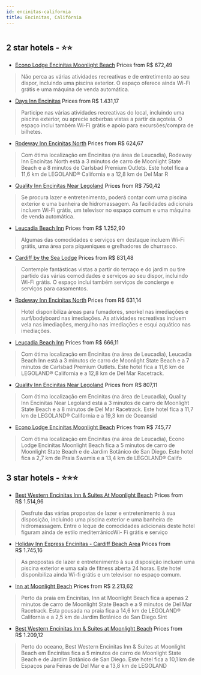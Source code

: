 ```yaml
---
id: encinitas-california
title: Encinitas, Califórnia
---
```


<center><img src="https://i.travelapi.com/hotels/1000000/20000/18800/18737/82c31da6_z.jpg" alt="" /></center>


##  2 star hotels - ⭐️⭐️

-    [Econo Lodge Encinitas Moonlight Beach](https://us.hurb.com/hotels/encinitas/econo-lodge-encinitas-moonlight-beach-HT-9GJ5?cmp=18055) Prices from R$ 672,49
   > Não perca as várias atividades recreativas e de entretimento ao seu dispor, incluindo uma piscina exterior. O espaço oferece ainda Wi-Fi grátis e uma máquina de venda automática.
-    [Days Inn Encinitas](https://us.hurb.com/hotels/encinitas/days-inn-encinitas-HT-GU33?cmp=18055) Prices from R$ 1.431,17
   > Participe nas várias atividades recreativas do local, incluindo uma piscina exterior, ou aprecie soberbas vistas a partir da açoteia. O espaço inclui também Wi-Fi grátis e apoio para excursões/compra de bilhetes.
-    [Rodeway Inn Encinitas North](https://us.hurb.com/hotels/encinitas/rodeway-inn-encinitas-north-HT-7K0R?cmp=18055) Prices from R$ 624,67
   > Com ótima localização em Encinitas (na área de Leucadia), Rodeway Inn Encinitas North está a 3 minutos de carro de Moonlight State Beach e a 8 minutos de Carlsbad Premium Outlets.  Este hotel fica a 11,6 km de LEGOLAND® California e a 12,8 km de Del Mar R
-    [Quality Inn Encinitas Near Legoland](https://us.hurb.com/hotels/encinitas/quality-inn-encinitas-near-legoland-HT-83OQ?cmp=18055) Prices from R$ 750,42
   > Se procura lazer e entretenimento, poderá contar com uma piscina exterior e uma banheira de hidromassagem. As facilidades adicionais incluem Wi-Fi grátis, um televisor no espaço comum e uma máquina de venda automática.
-    [Leucadia Beach Inn](https://us.hurb.com/hotels/encinitas/leucadia-beach-inn-HT-FVBU?cmp=18055) Prices from R$ 1.252,90
   > Algumas das comodidades e serviços em destaque incluem Wi-Fi grátis, uma área para piqueniques e grelhadores de churrasco.
-    [Cardiff by the Sea Lodge](https://us.hurb.com/hotels/encinitas/cardiff-by-the-sea-lodge-HT-LSQQ?cmp=18055) Prices from R$ 831,48
   > Contemple fantásticas vistas a partir do terraço e do jardim ou tire partido das várias comodidades e serviços ao seu dispor, incluindo Wi-Fi grátis. O espaço inclui também serviços de concierge e serviços para casamentos.
-    [Rodeway Inn Encinitas North](https://us.hurb.com/hotels/encinitas/rodeway-inn-encinitas-north-HT-OUY5?cmp=18055) Prices from R$ 631,14
   > Hotel disponibiliza áreas para fumadores, snorkel nas imediações e surf/bodyboard nas imediações. As atividades recreativas incluem vela nas imediações, mergulho nas imediações e esqui aquático nas imediações.
-    [Leucadia Beach Inn](https://us.hurb.com/hotels/encinitas/leucadia-beach-inn-HT-4495?cmp=18055) Prices from R$ 666,11
   > Com ótima localização em Encinitas (na área de Leucadia), Leucadia Beach Inn está a 3 minutos de carro de Moonlight State Beach e a 7 minutos de Carlsbad Premium Outlets.  Este hotel fica a 11,6 km de LEGOLAND® California e a 12,8 km de Del Mar Racetrack.
-    [Quality Inn Encinitas Near Legoland](https://us.hurb.com/hotels/encinitas/quality-inn-encinitas-near-legoland-HT-QRIN?cmp=18055) Prices from R$ 807,11
   > Com ótima localização em Encinitas (na área de Leucadia), Quality Inn Encinitas Near Legoland está a 3 minutos de carro de Moonlight State Beach e a 8 minutos de Del Mar Racetrack.  Este hotel fica a 11,7 km de LEGOLAND® California e a 19,3 km de Oceansid
-    [Econo Lodge Encinitas Moonlight Beach](https://us.hurb.com/hotels/encinitas/econo-lodge-encinitas-moonlight-beach-HT-NDAU?cmp=18055) Prices from R$ 745,77
   > Com ótima localização em Encinitas (na área de Leucadia), Econo Lodge Encinitas Moonlight Beach fica a 5 minutos de carro de Moonlight State Beach e de Jardim Botânico de San Diego.  Este hotel fica a 2,7 km de Praia Swamis e a 13,4 km de LEGOLAND® Califo

##  3 star hotels - ⭐️⭐️⭐️

-    [Best Western Encinitas Inn & Suites At Moonlight Beach](https://us.hurb.com/hotels/encinitas/best-western-encinitas-inn-suites-at-moonlight-beach-HT-YZPT?cmp=18055) Prices from R$ 1.514,96
   > Desfrute das várias propostas de lazer e entretenimento à sua disposição, incluindo uma piscina exterior e uma banheira de hidromassagem. Entre o leque de comodidades adicionais deste hotel figuram ainda de estilo mediterrânicoWi- Fi grátis e serviço
-    [Holiday Inn Express Encinitas - Cardiff Beach Area](https://us.hurb.com/hotels/encinitas/holiday-inn-express-encinitas-cardiff-beach-area-HT-CV5T?cmp=18055) Prices from R$ 1.745,16
   > As propostas de lazer e entretenimento à sua disposição incluem uma piscina exterior e uma sala de fitness aberta 24 horas. Este hotel disponibiliza ainda Wi-fi grátis e um televisor no espaço comum.
-    [Inn at Moonlight Beach](https://us.hurb.com/hotels/encinitas/inn-at-moonlight-beach-HT-3LH4?cmp=18055) Prices from R$ 2.213,62
   > Perto da praia em Encinitas, Inn at Moonlight Beach fica a apenas 2 minutos de carro de Moonlight State Beach e a 9 minutos de Del Mar Racetrack.  Esta pousada na praia fica a 14,6 km de LEGOLAND® California e a 2,5 km de Jardim Botânico de San Diego.Sint
-    [Best Western Encinitas Inn & Suites at Moonlight Beach](https://us.hurb.com/hotels/encinitas/best-western-encinitas-inn-suites-at-moonlight-beach-HT-OFU7?cmp=18055) Prices from R$ 1.209,12
   > Perto do oceano, Best Western Encinitas Inn & Suites at Moonlight Beach em Encinitas fica a 5 minutos de carro de Moonlight State Beach e de Jardim Botânico de San Diego.  Este hotel fica a 10,1 km de Espaços para Feiras de Del Mar e a 13,8 km de LEGOLAND
